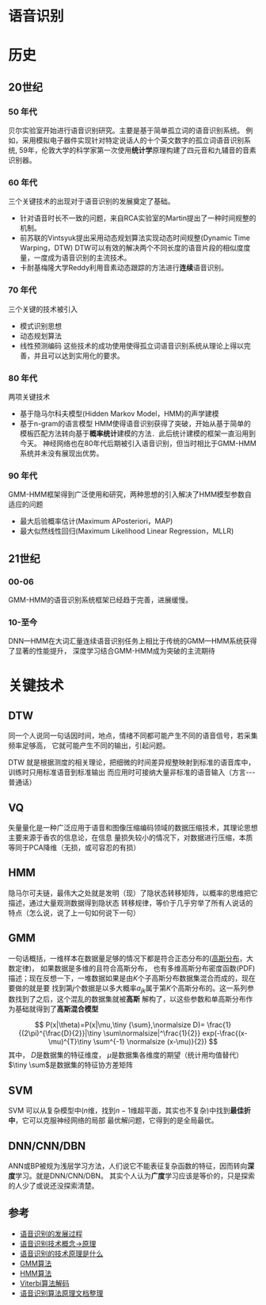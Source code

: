 # 语音识别

# 历史

## 20世纪
### 50 年代

贝尔实验室开始进行语音识别研究。主要是基于简单孤立词的语音识别系统。
例如，采用模拟电子器件实现针对特定说话人的十个英文数字的孤立词语音识别系统, 
59年，伦敦大学的科学家第一次使用**统计学**原理构建了四元音和九辅音的音素识别器。

### 60 年代

三个关键技术的出现对于语音识别的发展奠定了基础。
- 针对语音时长不一致的问题，来自RCA实验室的Martin提出了一种时间规整的机制。
- 前苏联的Vintsyuk提出采用动态规划算法实现动态时间规整(Dynamic Time Warping，DTW)
DTW可以有效的解决两个不同长度的语音片段的相似度度量，一度成为语音识别的主流技术。
- 卡耐基梅隆大学Reddy利用音素动态跟踪的方法进行**连续**语音识别。

### 70 年代
三个关键的技术被引入
- 模式识别思想
- 动态规划算法
- 线性预测编码
这些技术的成功使用使得孤立词语音识别系统从理论上得以完善，并且可以达到实用化的要求。

### 80 年代
两项关键技术
- 基于隐马尔科夫模型(Hidden Markov Model，HMM)的声学建模
- 基于n-gram的语言模型
HMM使得语音识别获得了突破，开始从基于简单的模板匹配方法转向基于**概率统计**建模的方法．此后统计建模的框架一直沿用到今天。
神经网络也在80年代后期被引入语音识别，但当时相比于GMM-HMM系统并未没有展现出优势。

### 90 年代
GMM-HMM框架得到广泛使用和研究，两种思想的引入解决了HMM模型参数自适应的问题
- 最大后验概率估计(Maximum APosteriori，MAP)
- 最大似然线性回归(Maximum Likelihood Linear Regression，MLLR)


## 21世纪 
###  00-06
GMM-HMM的语音识别系统框架已经趋于完善，进展缓慢。

###  10-至今
DNN—HMM在大词汇量连续语音识别任务上相比于传统的GMM—HMM系统获得了显著的性能提升， 深度学习结合GMM-HMM成为突破的主流期待




# 关键技术

## DTW

同一个人说同一句话因时间，地点，情绪不同都可能产生不同的语音信号，若采集频率足够高，
它就可能产生不同的输出，引起问题。

DTW 就是根据测度的相关理论，把细微的时间差异规整映射到标准的语音库中，训练时只用标准语音到标准输出
而应用时可接纳大量非标准的语音输入（方言---普通话）

## VQ
矢量量化是一种广泛应用于语音和图像压缩编码领域的数据压缩技术，其理论思想主要来源于香农的信息论，在信息
量损失较小的情况下，对数据进行压缩，本质等同于PCA降维（无损，或可容忍的有损）

## HMM

隐马尔可夫链，最伟大之处就是发明（现）了隐状态转移矩阵，以概率的思维把它描述，通过大量观测数据得到隐状态
转移规律，等价于几乎穷举了所有人说话的特点（怎么说，说了上一句如何说下一句）

## GMM
一句话概括，一维样本在数据量足够的情况下都是符合正态分布的([高斯分布](math/statics/files/gauss.md)，大数定律)， 如果数据是多维的且符合高斯分布，
也有多维高斯分布密度函数(PDF)描述；现在反想一下，一堆数据如果是由$K$个子高斯分布数据集混合而成的，现在要做的就是要
找到第$j$个数据是以多大概率$a_{jk}$属于第$K$个高斯分布的。这一系列参数找到了之后，这个混乱的数据集就被**高斯**
解构了，以这些参数和单高斯分布作为基础就得到了**高斯混合模型**

$$
P(x|\theta)=P(x|\mu,\tiny {\sum},\normalsize D)=
\frac{1}{(2\pi)^{\frac{D}{2}}|\tiny \sum\normalsize|^\frac{1}{2}}
exp(-\frac{(x-\mu)^{T}\tiny \sum^{-1} \normalsize (x-\mu)}{2})
$$
其中， $D$是数据集的特征维度， $\mu$是数据集各维度的期望（统计用均值替代）$\tiny \sum$是数据集的特征协方差矩阵
## SVM

SVM 可以从复杂模型中($n$维，找到$n-1$维超平面，其实也不复杂)中找到**最佳折中**，它可以克服神经网络的局部
最优解问题，它得到的是全局最优。 

## DNN/CNN/DBN

ANN或BP被规为浅层学习方法，人们说它不能表征复杂函数的特征，因而转向**深度**学习。就是DNN/CNN/DBN。
其实个人认为**广度**学习应该是等价的，只是探索的人少了或说还没探索清楚。





## 参考
- [语音识别的发展过程](https://blog.csdn.net/baidu_31437863/article/details/82682163)
- [语音识别技术概念->原理](https://zhuanlan.zhihu.com/p/62171354)
- [语音识别的技术原理是什么](https://www.zhihu.com/question/20398418/answer/18080841)
- [GMM算法](https://zhuanlan.zhihu.com/p/33265462) 
- [HMM算法](https://www.zhihu.com/question/20962240) 
- [Viterbi算法解码](https://blog.csdn.net/bvngh3247/article/details/80786724) 
- [语音识别算法原理文档整理](https://blog.csdn.net/bvngh3247/article/details/80778165) 





